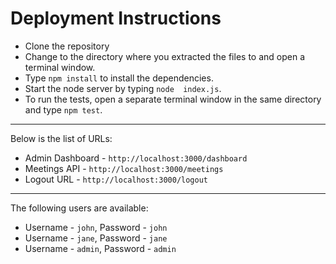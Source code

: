 # Deployment  Instructions

  - Clone the repository
  - Change to the directory where you extracted the files to and open a terminal  window.
  - Type ```npm install``` to install the dependencies.
  - Start the node server by typing ```node  index.js```.
  - To run the tests, open a separate terminal window in the same directory and type ```npm test```.

---

Below is  the list  of  URLs:

  - Admin Dashboard - ```http://localhost:3000/dashboard```
  - Meetings API - ```http://localhost:3000/meetings```
  - Logout URL - ```http://localhost:3000/logout```

---

The following users are available:

  - Username - ```john```, Password - ```john```
  - Username - ```jane```, Password - ```jane```
  - Username - ```admin```, Password - ```admin```
